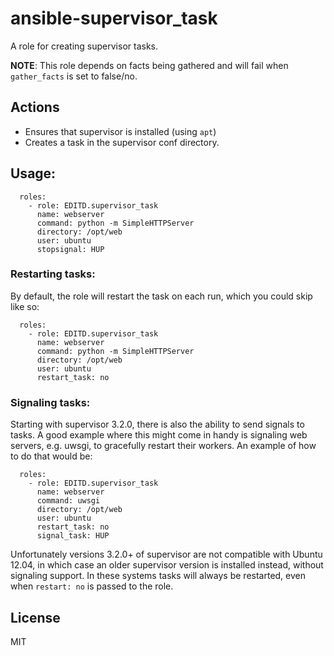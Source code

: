# ansible-supervisor_task

A role for creating supervisor tasks.

**NOTE**: This role depends on facts being gathered and will fail when `gather_facts` is set to false/no.


## Actions

- Ensures that supervisor is installed (using `apt`)
- Creates a task in the supervisor conf directory.


## Usage:

```
  roles:
    - role: EDITD.supervisor_task
      name: webserver
      command: python -m SimpleHTTPServer
      directory: /opt/web
      user: ubuntu
      stopsignal: HUP
```

### Restarting tasks:

By default, the role will restart the task on each run, which you could skip like so:

```
  roles:
    - role: EDITD.supervisor_task
      name: webserver
      command: python -m SimpleHTTPServer
      directory: /opt/web
      user: ubuntu
      restart_task: no
```

### Signaling tasks:

Starting with supervisor 3.2.0, there is also the ability to send signals to tasks.
A good example where this might come in handy is signaling web servers, e.g. uwsgi,
to gracefully restart their workers. An example of how to do that would be:

```
  roles:
    - role: EDITD.supervisor_task
      name: webserver
      command: uwsgi
      directory: /opt/web
      user: ubuntu
      restart_task: no
      signal_task: HUP
```

Unfortunately versions 3.2.0+ of supervisor are not compatible with Ubuntu 12.04,
in which case an older supervisor version is installed instead, without signaling support.
In these systems tasks will always be restarted, even when `restart: no` is passed to the role.

## License

MIT
